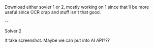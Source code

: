 Download either sovler 1 or 2, mostly working on 1 since that'll be more useful since OCR crap and stuff isn't that good.


--

Solver 2

It take screenshot. Maybe we can put into AI API???
